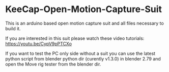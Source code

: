# KeeCap-Open-Motion-Capture-Suit
This is an arduino based open motion capture suit and all files necessary to build it.

If you are interested in this suit please watch these video tutorials:
https://youtu.be/CypV9pPTCXo

If you want to test the PC only side without a suit you can use the latest python script from blender python dir (curently v1.3.0) in blender 2.79 and open the Move rig tester from the blender dir.
